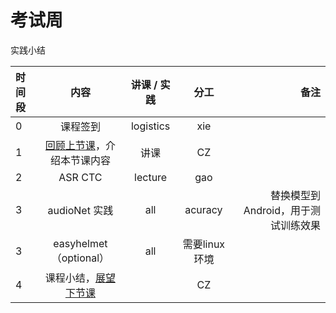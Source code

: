 # 考试周

实践小结

|时间段     |  内容    | 讲课 / 实践     |  分工  |  备注       |
| :---      |   :----:    |   :----:    |    :----:    | ---: |
|   0       |  课程签到     |  logistics   |     xie     |        |
|   1       |  [回顾上节课](../WW17/WW17-Plan.md)，介绍本节课内容     |  讲课    |     CZ     |        |
|   2       |   ASR CTC      |   lecture   |    gao     ||
|   3       |   audioNet 实践     |   all   |  acuracy       |    替换模型到Android，用于测试训练效果|
|   3       |   easyhelmet（optional）     |   all  |   需要linux环境      |
|   4       |  课程小结，[展望下节课](../WW18/WW18-Plan.md)       |     |  CZ |   |


